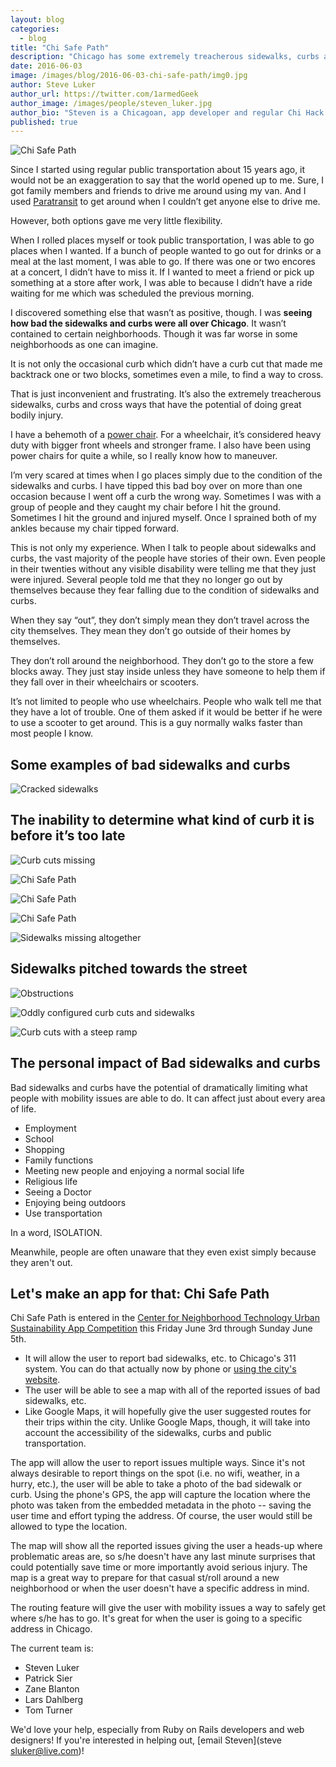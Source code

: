 ```yaml
---
layout: blog
categories: 
  - blog
title: "Chi Safe Path"
description: "Chicago has some extremely treacherous sidewalks, curbs and cross ways that have the potential of doing great bodily injury to those in a wheelchair. To help with this problem, Steven Luker submitted an app to the Center for Neighborhood Technology Urban Sustainability App Competition this weekend to allow users to report, see, and route around bad sidewalks."
date: 2016-06-03
image: /images/blog/2016-06-03-chi-safe-path/img0.jpg
author: Steve Luker
author_url: https://twitter.com/1armedGeek
author_image: /images/people/steven_luker.jpg
author_bio: "Steven is a Chicagoan, app developer and regular Chi Hack Night attendee. He has a behemoth of a power chair."
published: true
---
```


<p class="text-center">
    <img src="/images/blog/2016-06-03-chi-safe-path/img0.jpg" alt="Chi Safe Path" class="img-thumbnail"/><br />
</p>

Since I started using regular public transportation about 15 years ago, it
would not be an exaggeration to say that the world opened up to me. Sure,
I got family members and friends to drive me around using my van. And I
used [Paratransit](http://www.pacebus.com/sub/paratransit/) to get around when I couldn’t get anyone else to drive me.

However, both options gave me very little flexibility.

When I rolled places myself or took public transportation, I was able to go
places when I wanted.  If a bunch of people wanted to go out for drinks or a
meal at the last moment, I was able to go.  If there was one or two encores
at a concert, I didn’t have to miss it.  If I wanted to meet a friend or pick up something at a store after work, I was able to because I didn’t have a ride waiting for me which was scheduled the previous morning.

I discovered something else that wasn’t as positive, though. I was **seeing
how bad the sidewalks and curbs were all over Chicago**. It wasn’t contained
to certain neighborhoods. Though it was far worse in some neighborhoods
as one can imagine.

It is not only the occasional curb which didn’t have a curb cut that made me
backtrack one or two blocks, sometimes even a mile, to find a way to cross.

That is just inconvenient and frustrating. It’s also the extremely treacherous sidewalks, curbs and cross ways that have the potential of doing great bodily injury.

I have a behemoth of a [power chair](https://en.wikipedia.org/wiki/Motorized_wheelchair). For a wheelchair, it’s considered heavy
duty with bigger front wheels and stronger frame. I also have been using
power chairs for quite a while, so I really know how to maneuver. 

I’m very scared at times when I go places simply due to the condition of the
sidewalks and curbs.  I have tipped this bad boy over on more than one
occasion because I went off a curb the wrong way. Sometimes I was with a
group of people and they caught my chair before I hit the ground.
Sometimes I hit the ground and injured myself.  Once I sprained both of my
ankles because my chair tipped forward.

This is not only my experience.  When I talk to people about sidewalks and
curbs, the vast majority of the people have stories of their own. Even
people in their twenties without any visible disability were telling me that
they just were injured. Several people told me that they no longer go out
by themselves because they fear falling due to the condition of sidewalks
and curbs. 

When they say “out”, they don’t simply mean they don’t travel
across the city themselves.  They mean they don’t go outside of their
homes by themselves. 

They don’t roll around the neighborhood.  They
don’t go to the store a few blocks away.  They just stay inside unless they
have someone to help them if they fall over in their wheelchairs or
scooters. 

It’s not limited to people who use wheelchairs.  People who walk
tell me that they have a lot of trouble.  One of them asked if it would be
better if he were to use a scooter to get around.  This is a guy normally
walks faster than most people I know.

## Some examples of bad sidewalks and curbs

<p class="text-center">
    <img src="/images/blog/2016-06-03-chi-safe-path/img1.jpg" alt="Cracked sidewalks" class="img-thumbnail"/><br />
</p>

## The inability to determine what kind of curb it is before it’s too late

<p class="text-center">
    <img src="/images/blog/2016-06-03-chi-safe-path/img2.jpg" alt="Curb cuts missing" class="img-thumbnail"/><br />
</p>

<p class="text-center">
    <img src="/images/blog/2016-06-03-chi-safe-path/img3.jpg" alt="Chi Safe Path" class="img-thumbnail"/><br />
</p>

<p class="text-center">
    <img src="/images/blog/2016-06-03-chi-safe-path/img4.jpg" alt="Chi Safe Path" class="img-thumbnail"/><br />
</p>

<p class="text-center">
    <img src="/images/blog/2016-06-03-chi-safe-path/img5.jpg" alt="Chi Safe Path" class="img-thumbnail"/><br />
</p>

<p class="text-center">
    <img src="/images/blog/2016-06-03-chi-safe-path/img6.jpg" alt="Sidewalks missing altogether" class="img-thumbnail"/><br />
</p>

## Sidewalks pitched towards the street

<p class="text-center">
    <img src="/images/blog/2016-06-03-chi-safe-path/img7.jpg" alt="Obstructions" class="img-thumbnail"/><br />
</p>

<p class="text-center">
    <img src="/images/blog/2016-06-03-chi-safe-path/img8.jpg" alt="Oddly configured curb cuts and sidewalks" class="img-thumbnail"/><br />
</p>

<p class="text-center">
    <img src="/images/blog/2016-06-03-chi-safe-path/img9.jpg" alt="Curb cuts with a steep ramp" class="img-thumbnail"/><br />
</p>

## The personal impact of Bad sidewalks and curbs

Bad sidewalks and curbs have the potential of dramatically limiting what
people with mobility issues are able to do. It can affect just about every
area of life.

 * Employment
 * School
 * Shopping
 * Family functions
 * Meeting new people and enjoying a normal social life
 * Religious life
 * Seeing a Doctor
 * Enjoying being outdoors
 * Use transportation

In a word, ISOLATION.

Meanwhile, people are often unaware that they even exist simply because
they aren't out.

## Let's make an app for that: Chi Safe Path

Chi Safe Path is entered in the [Center for Neighborhood Technology Urban Sustainability App Competition](http://www.cnt.org/urban-apps) this Friday June 3rd through Sunday June 5th.

* It will allow the user to report bad sidewalks, etc. to Chicago's 311 system. You can do that actually now by phone or [using the city's website](http://www.cityofchicago.org/city/en/depts/311.html).
* The user will be able to see a map with all of the reported issues of bad sidewalks,  etc.
* Like Google Maps, it will hopefully give the user suggested routes for their trips within the city. Unlike Google Maps, though, it will take into account the accessibility of the sidewalks, curbs and public transportation.

The app will allow the user to report issues multiple ways.  Since it's not
always desirable to report things on the spot (i.e. no wifi, weather, in a
hurry, etc.), the user will be able to take a photo of the bad sidewalk or
curb. Using the phone's GPS, the app will capture the location where the
photo was taken from the embedded metadata in the photo -- saving the
user time and effort typing the address.  Of course, the user would still be
allowed to type the location.

The map will show all the reported issues giving the user a heads-up where
problematic areas are, so s/he doesn't have any last minute surprises that
could potentially save time or more importantly avoid serious injury. The
map is a great way to prepare for that casual st/roll around a new
neighborhood or when the user doesn't have a specific address in mind.

The routing feature will give the user with mobility issues a way to safely
get where s/he has to go.  It's great for when the user is going to a specific address in Chicago.

The current team is:

* Steven Luker
* Patrick Sier
* Zane Blanton
* Lars Dahlberg
* Tom Turner

We'd love your help, especially from Ruby on Rails developers and web designers! If you're interested in helping out, [email Steven](steve sluker@live.com)!